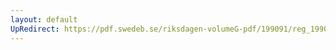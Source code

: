 ```yaml
---
layout: default
UpRedirect: https://pdf.swedeb.se/riksdagen-volumeG-pdf/199091/reg_199091/reg_199091_0121.pdf
---
```

